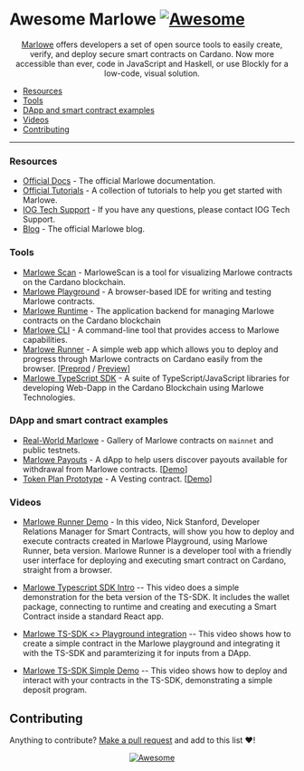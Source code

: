# Awesome Marlowe [![Awesome](https://awesome.re/badge.svg)](https://awesome.re)

<div align="center">
  <p>
    <a href="https://marlowe.iohk.io/">Marlowe</a> offers developers a set of open source tools to easily create, verify, and deploy secure smart contracts on Cardano. Now more accessible than ever, code in JavaScript and Haskell, or use Blockly for a low-code, visual solution.
  </p>
</div>

- [Resources](#resources)
- [Tools](#tools)
- [DApp and smart contract examples](#dapp-and-smart-contract-examples)
- [Videos](#videos)
- [Contributing](#contributing)

---

### Resources

- [Official Docs](https://docs.marlowe.iohk.io/docs/introduction) - The official Marlowe documentation.
- [Official Tutorials](https://docs.marlowe.iohk.io/tutorials) - A collection of tutorials to help you get started with Marlowe.
- [IOG Tech Support](https://iohk.zendesk.com/hc/en-us/requests/new) - If you have any questions, please contact IOG Tech Support.
- [Blog](https://marlowe.iohk.io/blog) - The official Marlowe blog.

### Tools

- [Marlowe Scan](https://marlowescan.com/) - MarloweScan is a tool for visualizing Marlowe contracts on the Cardano blockchain.
- [Marlowe Playground](https://play.marlowe.iohk.io/) - A browser-based IDE for writing and testing Marlowe contracts.
- [Marlowe Runtime](https://docs.marlowe.iohk.io/docs/developer-tools/runtime/marlowe-runtime) - The application backend for managing Marlowe contracts on the Cardano blockchain
- [Marlowe CLI](https://docs.marlowe.iohk.io/docs/developer-tools/marlowe-cli) - A command-line tool that provides access to Marlowe capabilities.
- [Marlowe Runner](https://github.com/input-output-hk/marlowe-runner) - A simple web app which allows you to deploy and progress through Marlowe contracts on Cardano easily from the browser. [[Preprod](https://preprod.runner.marlowe.iohk.io/) / [Preview](https://preview.runner.marlowe.iohk.io/)]
- [Marlowe TypeScript SDK](https://github.com/input-output-hk/marlowe-ts-sdk) - A suite of TypeScript/JavaScript libraries for developing Web-Dapp in the Cardano Blockchain using Marlowe Technologies.

### DApp and smart contract examples

- [Real-World Marlowe](https://github.com/input-output-hk/real-world-marlowe) - Gallery of Marlowe contracts on `mainnet` and public testnets.
- [Marlowe Payouts](https://github.com/input-output-hk/marlowe-payouts) - A dApp to help users discover payouts available for withdrawal from Marlowe contracts. [[Demo](https://payouts-preprod.prod.scdev.aws.iohkdev.io/)]
- [Token Plan Prototype](https://github.com/input-output-hk/marlowe-token-plans) - A Vesting contract. [[Demo](https://token-plans-preprod.prod.scdev.aws.iohkdev.io/)]

### Videos

- [Marlowe Runner Demo](https://www.youtube.com/watch?v=B5XcH0j7Y7w&ab_channel=InputOutput) - In this video, Nick Stanford, Developer Relations Manager for Smart Contracts, will show you how to deploy and execute contracts created in Marlowe Playground, using Marlowe Runner, beta version. Marlowe Runner is a developer tool with a friendly user interface for deploying and executing smart contract on Cardano, straight from a browser.

- [Marlowe Typescript SDK Intro](https://youtu.be/0Qa1CsZUGnw?si=0TG8oL1WNFZzd25K) -- This video does a simple demonstration for the beta version of the TS-SDK. It includes the wallet package, connecting to runtime and creating and executing a Smart Contract inside a standard React app.

- [Marlowe TS-SDK <> Playground integration](https://youtu.be/dsF-eADnOXE?si=gC14wba-QF2HW24S) -- This video shows how to create a simple contract in the Marlowe playground and integrating it with the TS-SDK and paramterizing it for inputs from a DApp.

- [Marlowe TS-SDK Simple Demo](https://youtu.be/7XsuT8D8L4Q?si=1bUs8ti1FLoOY220) -- This video shows how to deploy and interact with your contracts in the TS-SDK, demonstrating a simple deposit program.

## Contributing

Anything to contribute? [Make a pull request](https://github.com/input-output-hk/awesome-marlowe/pulls) and add to this list :heart:!

<div align="center"><a href="https://awesome.re"><img src="https://awesome.re/badge-flat2.svg" alt="Awesome"></a></div>
